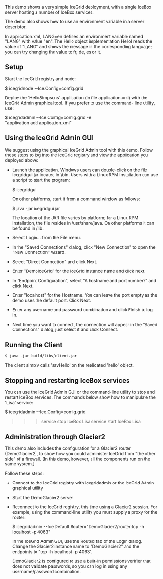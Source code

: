 This demo shows a very simple IceGrid deployment, with a single IceBox
server hosting a number of IceBox services.

The demo also shows how to use an environment variable in a server
descriptor.

In application.xml, <env>LANG=en</env> defines an environment variable
named "LANG" with value "en". The Hello object implementation HelloI
reads the value of "LANG" and shows the message in the corresponding
language; you can try changing the value to fr, de, es or it.


Setup
-----

Start the IceGrid registry and node:

 $ icegridnode --Ice.Config=config.grid

Deploy the 'HelloSimpsons' application (in file application.xml) with
the IceGrid Admin graphical tool. If you prefer to use the command-
line utility, use:

 $ icegridadmin --Ice.Config=config.grid -e \
    "application add application.xml"


Using the IceGrid Admin GUI
---------------------------

We suggest using the graphical IceGrid Admin tool with this demo. 
Follow these steps to log into the IceGrid registry and view the 
application you deployed above:

  - Launch the application. Windows users can double-click on the
    file icegridgui.jar located in <Ice installation directory>\bin.
    Users with a Linux RPM installation can use a script to start the
    program:

    $ icegridgui

    On other platforms, start it from a command window as follows:

    $ java -jar icegridgui.jar

    The location of the JAR file varies by platform; for a Linux RPM
    installation, the file resides in /usr/share/java. On other
    platforms it can be found in <Ice installation directory>/lib.

  - Select Login... from the File menu.

  - In the "Saved Connections" dialog, click "New Connection" to open
    the "New Connection" wizard.

  - Select "Direct Connection" and click Next.

  - Enter "DemoIceGrid" for the IceGrid instance name and click next.

  - In "Endpoint Configuration", select "A hostname and port number?"
    and click Next.

  - Enter "localhost" for the Hostname. You can leave the port empty
    as the demo uses the default port. Click Next.

  - Enter any username and password combination and click Finish
    to log in.

  - Next time you want to connect, the connection will appear in the
    "Saved Connections" dialog, just select it and click Connect.


Running the Client
------------------
```
$ java -jar build/libs/client.jar
```
The client simply calls 'sayHello' on the replicated 'hello' object.


Stopping and restarting IceBox services
---------------------------------------

You can use the IceGrid Admin GUI or the command-line utility to stop 
and restart IceBox services. The commands below show how to manipulate
the 'Lisa' service:

 $ icegridadmin --Ice.Config=config.grid
 >>> service stop IceBox Lisa
 >>> service start IceBox Lisa


Administration through Glacier2
-------------------------------

This demo also includes the configuration for a Glacier2 router
(DemoGlacier2), to show how you could administer IceGrid from
"the other side" of a firewall. (In this demo, however, all the
components run on the same system.)

Follow these steps:

 - Connect to the IceGrid registry with icegridadmin or the IceGrid
   Admin graphical utility

 - Start the DemoGlacier2 server

 - Reconnect to the IceGrid registry, this time using a Glacier2
   session. For example, using the command-line utility you must
   supply a proxy for the router:

   $ icegridadmin --Ice.Default.Router="DemoGlacier2/router:tcp -h localhost -p 4063"

   In the IceGrid Admin GUI, use the Routed tab of the Login dialog. 
   Change the Glacier2 instance name to "DemoGlacier2" and the endpoints 
   to "tcp -h localhost -p 4063".

   DemoGlacier2 is configured to use a built-in permissions verifier
   that does not validate passwords, so you can log in using any
   username/password combination.
